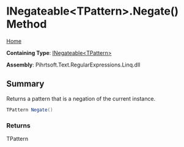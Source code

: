 # INegateable\<TPattern>\.Negate\(\) Method

[Home](../../../../../../README.md)

**Containing Type**: [INegateable\<TPattern>](../README.md)

**Assembly**: Pihrtsoft\.Text\.RegularExpressions\.Linq\.dll

## Summary

Returns a pattern that is a negation of the current instance\.

```csharp
TPattern Negate()
```

### Returns

TPattern

